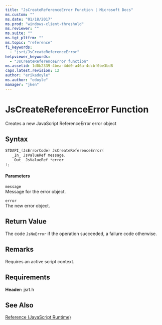 ```yaml
---
title: "JsCreateReferenceError Function | Microsoft Docs"
ms.custom: ""
ms.date: "01/18/2017"
ms.prod: "windows-client-threshold"
ms.reviewer: ""
ms.suite: ""
ms.tgt_pltfrm: ""
ms.topic: "reference"
f1_keywords: 
  - "jsrt/JsCreateReferenceError"
helpviewer_keywords: 
  - "JsCreateReferenceError function"
ms.assetid: 1d0b2339-4bea-4dd0-a46a-4dcbf0be3bd8
caps.latest.revision: 12
author: "erikadoyle"
ms.author: "edoyle"
manager: "jken"
---
```

# JsCreateReferenceError Function
Creates a new JavaScript ReferenceError error object  
  
## Syntax  
  
```cpp  
STDAPI_(JsErrorCode) JsCreateReferenceError(  
   _In_ JsValueRef message,  
   _Out_ JsValueRef *error  
);  
```  
  
#### Parameters  
 `message`  
 Message for the error object.  
  
 `error`  
 The new error object.  
  
## Return Value  
 The code `JsNoError` if the operation succeeded, a failure code otherwise.  
  
## Remarks  
 Requires an active script context.  
  
## Requirements  
 **Header:** jsrt.h  
  
## See Also  
 [Reference (JavaScript Runtime)](../chakra-hosting/reference-javascript-runtime.md)